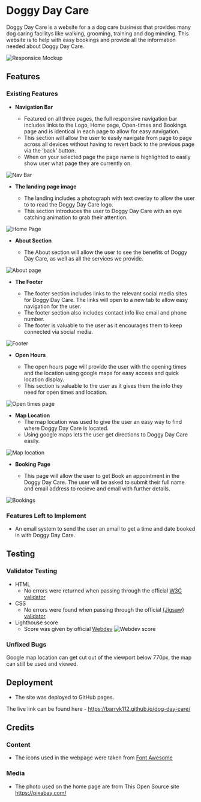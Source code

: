 # Doggy Day Care

Doggy Day Care is a website for a a dog care business that provides many dog caring facilitys like walking, grooming, training and dog minding. This website is to help with easy bookings and provide all the information needed about Doggy Day Care. 

![Responsice Mockup](assets/css/images/viewports-image.png)

## Features 


### Existing Features

- __Navigation Bar__

  - Featured on all three pages, the full responsive navigation bar includes links to the Logo, Home page, Open-times and Bookings page and is identical in each page to allow for easy navigation.
  - This section will allow the user to easily navigate from page to page across all devices without having to revert back to the previous page via the ‘back’ button. 
  - When on your selected page the page name is highlighted to easily show user what page they are currently on.

![Nav Bar](assets/css/images/nav-bar.png)

- __The landing page image__

  - The landing includes a photograph with text overlay to allow the user to to read the Doggy Day Care logo. 
  - This section introduces the user to Doggy Day Care with an eye catching animation to grab their attention.

![Home Page](assets/css/images/homepage-image.png)

- __About Section__

  - The About section will allow the user to see the benefits of Doggy Day Care, as well as all the services we provide. 
 

![About page](assets/css/images/about-image.png)
 

- __The Footer__ 

  - The footer section includes links to the relevant social media sites for Doggy Day Care. The links will open to a new tab to allow easy navigation for the user. 
  - The footer section also includes contact info like email and phone number.
  - The footer is valuable to the user as it encourages them to keep connected via social media.

![Footer](assets/css/images/footer-image.png)

- __Open Hours__

  - The open hours page will provide the user with the opening times and the location using google maps for easy access and quick location display. 
  - This section is valuable to the user as it gives them the info they need for open times and location.

![Open times page](assets/css/images/opening-times-image.png)

- __Map Location__
    - The map location was used to give the user an easy way to find where Doggy Day Care is located.
    - Using google maps lets the user get directions to Doggy Day Care easily.

![Map location](assets/css/images/map-image.png)

- __Booking Page__

  - This page will allow the user to get Book an appointment in the Doggy Day Care. The user will be asked to submit their full name and email address to recieve and email with further details. 

![Bookings](assets/css/images/Booking-page-image.png)


### Features Left to Implement

- An email system to send the user an email to get a time and date booked in with Doggy Day Care.

## Testing 

### Validator Testing 

- HTML
  - No errors were returned when passing through the official [W3C validator](https://validator.w3.org/nu/?doc=https%3A%2F%2Fbarryk112.github.io%2Fdog-day-care%2F)
- CSS
  - No errors were found when passing through the official [(Jigsaw) validator](https://jigsaw.w3.org/css-validator/validator?uri=https%3A%2F%2Fbarryk112.github.io%2Fdog-day-care%2F&profile=css3svg&usermedium=all&warning=1&vextwarning=&lang=en)
- Lighthouse score
    - Score was given by official [Webdev](https://web.dev/measure/?gclid=CjwKCAjw-rOaBhA9EiwAUkLV4pZbeEVqP9vuP4NPNqvQs7TVgbh62-3Yyva7M_aGi5DsBzNf4GFicxoC6mYQAvD_BwE&url=https%3A%2F%2Fbarryk112.github.io%2Fdog-day-care%2F)
![Webdev score](assets/css/images/lighthouse-score.png)

### Unfixed Bugs

Google map location can get cut out of the viewport below 770px, the map can still be used and viewed.

## Deployment

- The site was deployed to GitHub pages. 

The live link can be found here - https://barryk112.github.io/dog-day-care/


## Credits 


### Content 

- The icons used in the webpage were taken from [Font Awesome](https://fontawesome.com/)

### Media

- The photo used on the home page are from This Open Source site https://pixabay.com/
 
